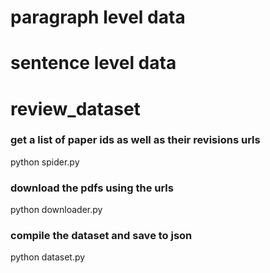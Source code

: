 # paragraph level data

# sentence level data




# review_dataset

### get a list of paper ids as well as their revisions urls
python spider.py 

### download the pdfs using the urls 
python downloader.py

### compile the dataset and save to json
python dataset.py

